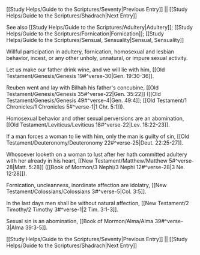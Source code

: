 [[Study Helps/Guide to the Scriptures/Seventy|Previous Entry]]  ||  [[Study Helps/Guide to the Scriptures/Shadrach|Next Entry]]

 See also [[Study Helps/Guide to the Scriptures/Adultery|Adultery]]; [[Study Helps/Guide to the Scriptures/Fornication|Fornication]]; [[Study Helps/Guide to the Scriptures/Sensual, Sensuality|Sensual, Sensuality]]

 Willful participation in adultery, fornication, homosexual and lesbian behavior, incest, or any other unholy, unnatural, or impure sexual activity.

 Let us make our father drink wine, and we will lie with him, [[Old Testament/Genesis/Genesis 19#^verse-30|Gen. 19:30-36]].

 Reuben went and lay with Bilhah his father's concubine, [[Old Testament/Genesis/Genesis 35#^verse-22|Gen. 35:22]] ([[Old Testament/Genesis/Genesis 49#^verse-4|Gen. 49:4]]; [[Old Testament/1 Chronicles/1 Chronicles 5#^verse-1|1 Chr. 5:1]]).

 Homosexual behavior and other sexual perversions are an abomination, [[Old Testament/Leviticus/Leviticus 18#^verse-22|Lev. 18:22-23]].

 If a man forces a woman to lie with him, only the man is guilty of sin, [[Old Testament/Deuteronomy/Deuteronomy 22#^verse-25|Deut. 22:25-27]].

 Whosoever looketh on a woman to lust after her hath committed adultery with her already in his heart, [[New Testament/Matthew/Matthew 5#^verse-28|Matt. 5:28]] ([[Book of Mormon/3 Nephi/3 Nephi 12#^verse-28|3 Ne. 12:28]]).

 Fornication, uncleanness, inordinate affection are idolatry, [[New Testament/Colossians/Colossians 3#^verse-5|Col. 3:5]].

 In the last days men shall be without natural affection, [[New Testament/2 Timothy/2 Timothy 3#^verse-1|2 Tim. 3:1-3]].

 Sexual sin is an abomination, [[Book of Mormon/Alma/Alma 39#^verse-3|Alma 39:3-5]].

[[Study Helps/Guide to the Scriptures/Seventy|Previous Entry]]  ||  [[Study Helps/Guide to the Scriptures/Shadrach|Next Entry]]